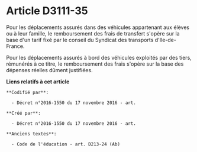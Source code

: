 # Article D3111-35

Pour les déplacements assurés dans des véhicules appartenant aux élèves ou à leur famille, le remboursement des frais de
transfert s'opère sur la base d'un tarif fixé par le conseil du Syndicat des transports d'Ile-de-France.

Pour les déplacements assurés à bord des véhicules exploités par des tiers, rémunérés à ce titre, le remboursement des frais
s'opère sur la base des dépenses réelles dûment justifiées.

**Liens relatifs à cet article**

	**Codifié par**:

	  - Décret n°2016-1550 du 17 novembre 2016 - art.

	**Créé par**:

	  - Décret n°2016-1550 du 17 novembre 2016 - art.

	**Anciens textes**:

	  - Code de l'éducation - art. D213-24 (Ab)
